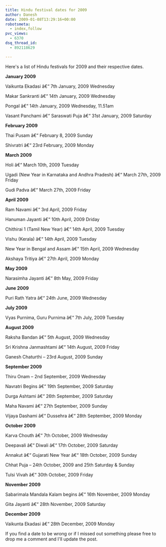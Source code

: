 ```yaml
---
title: Hindu festival dates for 2009
author: Danesh
date: 2009-01-08T13:29:16+00:00
robotsmeta:
  - index,follow
pvc_views:
  - 6370
dsq_thread_id:
  - 892118629

---
```

Here's a list of Hindu festivals for 2009 and their respective dates.

**January 2009**

Vaikunta Ekadasi â€“ 7th January, 2009 Wednesday

Makar Sankranti â€“ 14th January, 2009 Wednesday

Pongal â€“ 14th January, 2009 Wednesday, 11.51am

Vasant Panchami â€“ Saraswati Puja â€“ 31st January, 2009 Saturday

**February 2009**

Thai Pusam â€“ February 8, 2009 Sunday

Shivratri â€“ 23rd February, 2009 Monday

**March 2009**

Holi â€“ March 10th, 2009 Tuesday

Ugadi (New Year in Karnataka and Andhra Pradesh) â€“ March 27th, 2009 Friday

Gudi Padva â€“ March 27th, 2009 Friday

**April 2009**

Ram Navami â€“ 3rd April, 2009 Friday

Hanuman Jayanti â€“ 10th April, 2009 Driday

Chithirai 1 (Tamil New Year) â€“ 14th April, 2009 Tuesday

Vishu (Kerala) â€“ 14th April, 2009 Tuesday

New Year in Bengal and Assam â€“ 15th April, 2009 Wednesday

Akshaya Tritiya â€“ 27th April, 2009 Monday

**May 2009**

Narasimha Jayanti â€“ 8th May, 2009 Friday

**June 2009**

Puri Rath Yatra â€“ 24th June, 2009 Wednesday

**July 2009**

Vyas Purnima, Guru Purnima â€“ 7th July, 2009 Tuesday

**August 2009**

Raksha Bandan â€“ 5th August, 2009 Wednesday

Sri Krishna Janmashtami â€“ 14th August, 2009 Friday

Ganesh Chaturthi &#8211; 23rd August, 2009 Sunday

**September 2009**

Thiru Onam &#8211; 2nd September, 2009 Wednesday

Navratri Begins â€“ 19th September, 2009 Saturday

Durga Ashtami â€“ 26th September, 2009 Saturday

Maha Navami â€“ 27th September, 2009 Sunday

Vijaya Dashami â€“ Dussehra â€“ 28th September, 2009 Monday

**October 2009**

Karva Chouth â€“ 7th October, 2009 Wednesday

Deepavali â€“ Diwali â€“ 17th October, 2009 Saturday

Annakut â€“ Gujarati New Year â€“ 18th October, 2009 Sunday

Chhat Puja &#8211; 24th October, 2009 and 25th Saturday & Sunday

Tulsi Vivah â€“ 30th October, 2009 Friday

**November 2009**

Sabarimala Mandala Kalam begins â€“ 16th November, 2009 Monday

Gita Jayanti â€“ 28th November, 2009 Saturday

**December 2009**

Vaikunta Ekadasi â€“ 28th December, 2009 Monday

If you find a date to be wrong or if I missed out something please free to drop me a comment and I'll update the post.